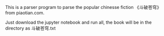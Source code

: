 This is a parser program to parse the popular chinesse fiction 《斗破苍穹》 from piaotian.com.

Just download the jupyter notebook and run all, the book will be in the directory as 斗破苍穹.txt